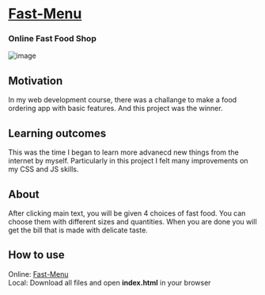 # [Fast-Menu](https://muhammadolim.github.io/Fast-Menu)
### Online Fast Food Shop <br />

![image](https://user-images.githubusercontent.com/58527269/178046638-3374ac41-4989-4f6c-9a26-ad7378965326.png)
## Motivation
In my web development course, there was a challange to make a food ordering app with basic features. And this project was the winner.
## Learning outcomes
This was the time I began to learn more advanecd new things from the internet by myself. Particularly in this project I felt many improvements on my CSS and JS skills.
## About
After clicking main text, you will be given 4 choices of fast food. You can choose them with different sizes and quantities. When you are done you will get the bill that is made with delicate taste.  
## How to use
Online: [Fast-Menu](https://muhammadolim.github.io/Fast-Menu) <br />
Local: Download all files and open **index.html** in your browser

